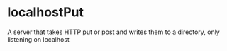 # localhostPut
A server that takes HTTP put or post and writes them to a directory, only listening on localhost
